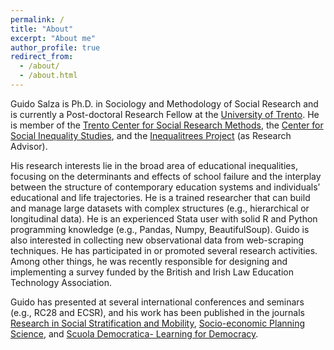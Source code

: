 ```yaml
---
permalink: /
title: "About"
excerpt: "About me"
author_profile: true
redirect_from: 
  - /about/
  - /about.html
---
```


Guido Salza is Ph.D. in Sociology and Methodology of Social Research and is currently a Post-doctoral Research Fellow at the [University of Trento](https://www.sociologia.unitn.it/en). He is member of the [Trento Center for Social Research Methods](https://trentosocialresearchmethods.org/#:~:text=Trento%20Center%20for%20Social%20Research%20Methods&text=The%20Trento%20Center%20for%20Social,at%20the%20University%20of%20Trento.), the [Center for Social Inequality Studies](https://r.unitn.it/en/soc/csis), and the [Inequalitrees Project](https://inequalitrees.eu) (as Research Advisor).

His research interests lie in the broad area of educational inequalities, focusing on the determinants and effects of school failure and the interplay between the structure of contemporary education systems and individuals’ educational and life trajectories. He is a trained researcher that can build and manage large datasets with complex structures (e.g., hierarchical or longitudinal data). He is an experienced Stata user with solid R and Python programming knowledge (e.g., Pandas, Numpy, BeautifulSoup). Guido is also interested in collecting new observational data from web-scraping techniques. He has participated in or promoted several research activities. Among other things, he was recently responsible for designing and implementing a survey funded by the British and Irish Law Education Technology Association. 

Guido has presented at several international conferences and seminars (e.g., RC28 and ECSR), and his work has been published in the journals [Research in Social Stratification and Mobility](https://www.sciencedirect.com/science/article/pii/S0276562422000038?casa_token=lPXdjtO7d2cAAAAA:CCrM3h22Z4aH9npuVlncjMv047TmcWI0rY4Bb2nj_llaIHunVs6LfCEPh7sjA3YcDCTgDHY), [Socio-economic Planning Science](https://www.sciencedirect.com/science/article/pii/S003801211930240X?casa_token=bqWqFMdBLE4AAAAA:DfvryitKiT4bgCwmv3QazBkx35KPiwXUE4xinBIomLwwqD94CFctGgM-Z-7O1_eUBodSADk), and [Scuola Democratica- Learning for Democracy](https://www.rivisteweb.it/doi/10.12828/103251).
